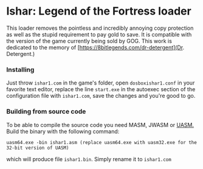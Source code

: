 # Ishar: Legend of the Fortress loader
This loader removes the pointless and incredibly annoying copy protection as well as the stupid requirement to pay gold to save. It is compatible with the version of the game currently being sold by GOG. This work is dedicated to the memory of [https://8bitlegends.com/dr-detergent](Dr. Detergent.)

### Installing
Just throw `ishar1.com` in the game's folder, open `dosboxishar1.conf` in your favorite text editor, replace the line `start.exe` in the autoexec section of the configuration file with `ishar1.com`, save the changes and you're good to go.

### Building from source code
To be able to compile the source code you need MASM, JWASM or [UASM.](http://www.terraspace.co.uk/uasm.html) Build the binary with the following command:

    uasm64.exe -bin ishar1.asm (replace uasm64.exe with uasm32.exe for the 32-bit version of UASM)

which will produce file `ishar1.bin`. Simply rename it to `ishar1.com`
